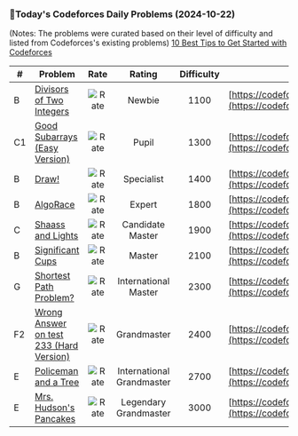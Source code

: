 ### 🌟Today's Codeforces Daily Problems (2024-10-22)
(Notes: The problems were curated based on their level of difficulty and listed from Codeforces's existing problems)
[10 Best Tips to Get Started with Codeforces](https://github.com/ika9810/Codeforces-Daily-Problems/blob/main/10%20Best%20Tips%20to%20Get%20Started%20with%20Codeforces.md)

| # | Problem | Rate| Rating | Difficulty | Contest |
|---| ----- | :--------: | :----------: | :----------: | ---------- |
|B|[Divisors of Two Integers](https://codeforces.com/contest/1108/problem/B)|![Rate](https://img.shields.io/badge/Newbie-1100-lightgrey)|Newbie|1100|[https://codeforces.com/contest/1108](https://codeforces.com/contest/1108)|
|C1|[Good Subarrays (Easy Version)](https://codeforces.com/contest/1736/problem/C1)|![Rate](https://img.shields.io/badge/Pupil-1300-brightgreen)|Pupil|1300|[https://codeforces.com/contest/1736](https://codeforces.com/contest/1736)|
|B|[Draw!](https://codeforces.com/contest/1131/problem/B)|![Rate](https://img.shields.io/badge/Specialist-1400-9cf)|Specialist|1400|[https://codeforces.com/contest/1131](https://codeforces.com/contest/1131)|
|B|[AlgoRace](https://codeforces.com/contest/187/problem/B)|![Rate](https://img.shields.io/badge/Expert-1800-blue)|Expert|1800|[https://codeforces.com/contest/187](https://codeforces.com/contest/187)|
|C|[Shaass and Lights](https://codeforces.com/contest/294/problem/C)|![Rate](https://img.shields.io/badge/Candidate%20Master-1900-blueviolet)|Candidate Master|1900|[https://codeforces.com/contest/294](https://codeforces.com/contest/294)|
|B|[Significant Cups](https://codeforces.com/contest/774/problem/B)|![Rate](https://img.shields.io/badge/Master-2100-orange)|Master|2100|[https://codeforces.com/contest/774](https://codeforces.com/contest/774)|
|G|[Shortest Path Problem?](https://codeforces.com/contest/845/problem/G)|![Rate](https://img.shields.io/badge/International%20Master-2300-orange)|International Master|2300|[https://codeforces.com/contest/845](https://codeforces.com/contest/845)|
|F2|[Wrong Answer on test 233 (Hard Version)](https://codeforces.com/contest/1227/problem/F2)|![Rate](https://img.shields.io/badge/Grandmaster-2400-red)|Grandmaster|2400|[https://codeforces.com/contest/1227](https://codeforces.com/contest/1227)|
|E|[Policeman and a Tree](https://codeforces.com/contest/868/problem/E)|![Rate](https://img.shields.io/badge/International%20Grandmaster-2700-red)|International Grandmaster|2700|[https://codeforces.com/contest/868](https://codeforces.com/contest/868)|
|E|[Mrs. Hudson's Pancakes](https://codeforces.com/contest/156/problem/E)|![Rate](https://img.shields.io/badge/Legendary%20Grandmaster-3000-red)|Legendary Grandmaster|3000|[https://codeforces.com/contest/156](https://codeforces.com/contest/156)|
